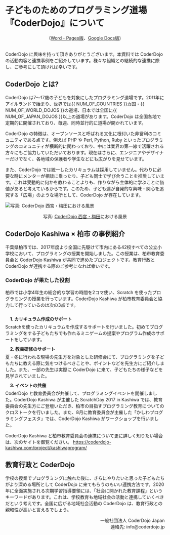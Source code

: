 # 子どものためのプログラミング道場<br>『CoderDojo』について
<center>(<a href="https://www.dropbox.com/sh/yc8nf5ptiuwfunl/AAC5dBGj5OIoIjb8hzS1oxmJa?dl=0" target="_blank">Word・Pages版</a>、<a href="https://docs.google.com/document/d/1kawrKtUbehAx3gklFUHEB0MjBknyAnvKaogQbNyW8uo/edit?usp=sharing" target="_blank">Google Docs版</a>)</center><br>

CoderDojo に興味を持って頂きありがとうございます。本資料では CoderDojo の活動内容と連携事例をご紹介しています。様々な組織との継続的な連携に際し、ご参考にして頂ければ幸いです。

## CoderDojo とは?

CoderDojo は7〜17歳の子どもを対象にしたプログラミング道場です。2011年にアイルランドで始まり、世界では{{ NUM_OF_COUNTRIES }}カ国・{{ NUM_OF_WORLD_DOJOS }}の道場、日本では全国に{{ NUM_OF_JAPAN_DOJOS }}以上の道場があります。CoderDojo は全国各地で定期的に開催されており、毎週、同時並行的に道場が開かれています。

CoderDojo の特徴は、オープンソースと呼ばれる文化に根付いた非営利のコミュニティである点です。例えば PHP や Perl, Python, Ruby といったプログラミングのコミュニティが横断的に関わっており、中には業界の第一線で活躍される方々にもご協力していただいております。現在はさらに、エンジニアやデザイナーだけでなく、各地域の保護者や学生などにも広がりを見せています。

また、CoderDojo では統一したカリキュラムは採用していません。代わりに必要な時にメンターが相談に乗ったり、子ども同士で学び合うことを推奨しています。これは受動的に何かを教わることよりも、作りながら主体的に学ぶことに価値があると考えているからです。このため、子ども達が自発的な興味・関心を追究する「広場」のような場所として、CoderDojo が存在しています。

<img alt="写真: CoderDojo 西宮・梅田における風景"
     src="/coderdojo-kata_cover.png">
<div style="text-align:center">写真: <a href="http://coderdojo-nishinomiya.info/">CoderDojo 西宮・梅田</a>における風景</div>


## CoderDojo Kashiwa × 柏市 の事例紹介

千葉県柏市では、2017年度より全国に先駆けて市内にある42校すべての公立小学校において、プログラミングの授業を開始しました。この授業は、柏市教育委員会と CoderDojo Kashiwa が共同で進めたプロジェクトです。教育行政と CoderDojo が連携する際のご参考になれば幸いです。

### CoderDojo が果たした役割

柏市では小学4年生の総合的な学習の時間を2コマ使い、Scratch を使ったプログラミングの授業を行っています。CoderDojo Kashiwa が柏市教育委員会と協力して行っているのは次の3点です。

<div style="padding: 10px 0px 5px 15px; font-weight: bold">1. カリキュラム作成のサポート</div>
Scratchを使ったカリキュラムを作成するサポートを行いました。初めてプログラミングをする子どもたちでも作れるミニゲームの提案やプログラム作成のサポートをしています。

<div style="padding: 10px 0px 5px 15px; font-weight: bold">2. 教員研修のサポート</div>
夏・冬に行われる現場の先生方を対象とした研修会にて、プログラミングを子どもたちに教える際に気をつけるべきことや、ポイントなどを先生方にご紹介しました。また、一部の先生は実際に CoderDojo に来て、子どもたちの様子などを見学されていました。

<div style="padding: 10px 0px 5px 15px; font-weight: bold">3. イベントの共催</div>
CoderDojo と教育委員会が共催して、プログラミングイベントを開催しました。CoderDojo Kashiwa が主催した ScratchDay 2017 in Kashiwa では、教育委員会の先生方にご登壇いただき、柏市の目指すプログラミング教育についてのクロストークを行いました。また、8月に教育委員会が主催した「かしわプログラミングフェスタ」では、CoderDojo Kashiwa がワークショップを行いました。

CoderDojo Kashiwa と柏市教育委員会の連携について更に詳しく知りたい場合は、次のサイトを御覧ください。 <a href="https://coderdojo-kashiwa.com/project/kashiwaprogram/">https://coderdojo-kashiwa.com/project/kashiwaprogram/ </a>

## 教育行政と CoderDojo
学校の授業でプログラミングに触れた後に、さらにやりたいと思った子どもたちがより深める場所として CoderDojo に来てもらうのもいい連携方法です。2020年に全面実施される次期学習指導要領には、「社会に開かれた教育課程」というキーワードがあります。これは、学校教育も地域社会の活動と連携していくべきだという考えです。全国に広がる地域社会活動の CoderDojo は、教育行政との親和性が高いと言えるでしょう。
<br>
<div align="right">
一般社団法人 CoderDojo Japan<br>
連絡先: info@coderdojo.jp
</div>
